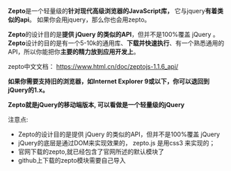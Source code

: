  **Zepto**是一个轻量级的**针对现代高级浏览器的JavaScript库，** 它与jquery**有着类似的api**。 如果你会用jquery，那么你也会用zepto。 

 **Zepto**的设计目的是**提供 jQuery 的类似的API**，但并不是100%覆盖 jQuery 。**Zepto**设计的目的是有一个5-10k的通用库、**下载并快速执行**、有一个熟悉通用的API，所以你能把你**主要的精力放到应用开发上**。 

zepto中文文档： https://www.html.cn/doc/zeptojs-1.1.6_api/ 

 **如果你需要支持旧的浏览器，如Internet Explorer 9或以下，你可以退回到jQuery的1.x。** 

 **Zepto就是jQuery的移动端版本, 可以看做是一个轻量级的jQuery**

注意点: 

- Zepto的设计目的是提供 jQuery 的类似的API，但并不是100%覆盖 jQuery
- jQuery的底层是通过DOM来实现效果的， zepto.js 是用css3 来实现的；
- 官网下载的zepto,就已经包含了官网所述的默认模块了
- github上下载的zepto模块需要自己导入

 